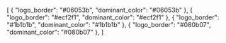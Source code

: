 [
{
    "logo_border": "#06053b",
    "dominant_color": "#06053b"
},
{
    "logo_border": "#ecf2f1",
    "dominant_color": "#ecf2f1"
},
{
    "logo_border": "#1b1b1b",
    "dominant_color": "#1b1b1b"
},
{
    "logo_border": "#080b07",
    "dominant_color": "#080b07"
},
]
